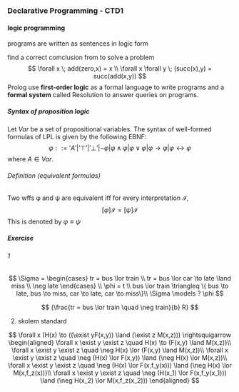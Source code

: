 ### Declarative Programming - CTD1

#### logic programming

programs are written as sentences in logic form

find a correct comclusion from to solve a problem
$$
\forall x \; add(zero,x) = x \\
\forall x \forall y \; (succ(x),y) = succ(add(x,y))
$$
Prolog use **first-order logic** as a formal language to write programs and a **formal system** called Resolution to answer queries on programs.



##### Syntax of proposition logic

Let $Var$ be a set of propositional variables. The syntax of well-formed formulas of LPL is given by the following EBNF:
$$
φ ::= 'A' | ’⊤’ | ’⊥’ | ¬φ | φ ∧ φ | φ ∨ φ | φ → φ | φ ↔ φ
$$
where $A ∈ Var$.



###### Definition (equivalent formulas)

Two wffs φ and ψ are equivalent iff for every interpretation $\mathcal{I}$, 
$$
[φ]\mathcal{I} = [ψ]\mathcal{I}
$$
This is denoted by $φ ≡ ψ$





##### Exercise

###### 1

$$
\Sigma = \begin{cases}
	tr = bus \lor train \\
	tr = bus \lor car \to late \land miss \\
	\neg late
\end{cases} \\
\phi = t \\
bus \lor train \triangleq \{ bus \to late, bus \to miss, car \to late, car \to miss\}\\
\Sigma \models ? \phi
$$


$$
{\frac{tr = bus \lor train \quad \neg train}{b} R}
$$


2. skolem standard

$$
\forall x (H(x) \to ((\exist yF(x,y)) \land (\exist z M(x,z))) \rightsquigarrow \begin{aligned} 
\forall x \exist y \exist z \quad H(x) \to (F(x,y) \land M(x,z))\\
\forall x \exist y \exist z \quad \neg H(x) \lor (F(x,y) \land M(x,z))\\
\forall x \exist y \exist z \quad \neg (H(x) \lor F(x,y)) \land (\neg H(x) \lor M(x,z))\\
\forall x \exist y \exist z \quad \neg (H(x) \lor F(x,f_y(x))) \land (\neg H(x) \lor M(x,f_z(x)))\\
\forall x \exist y \exist z \quad \neg (H(x_1) \lor F(x,f_y(x_1))) \land (\neg H(x_2) \lor M(x,f_z(x_2))) \end{aligned}
$$

